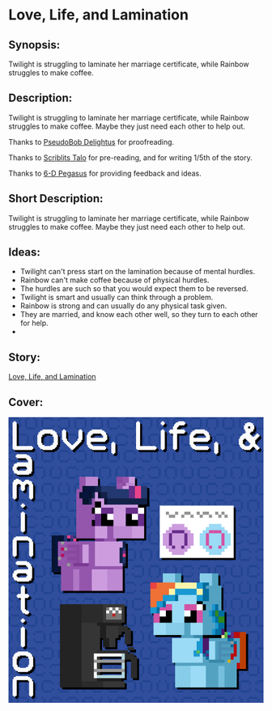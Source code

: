 # Love, Life, and Lamination

## Synopsis:
Twilight is struggling to laminate her marriage certificate, while Rainbow struggles to make coffee.

## Description:
Twilight is struggling to laminate her marriage certificate, while Rainbow struggles to make coffee. Maybe they just need each other to help out.

Thanks to [PseudoBob Delightus](https://www.fimfiction.net/user/12771/PseudoBob+Delightus) for proofreading.

Thanks to [Scriblits Talo](https://www.fimfiction.net/user/495925/Scriblits+Talo/stories) for pre-reading, and for writing 1/5th of the story.

Thanks to [6-D Pegasus](https://www.fimfiction.net/user/293755/6-D+Pegasus) for providing feedback and ideas.

## Short Description:
Twilight is struggling to laminate her marriage certificate, while Rainbow struggles to make coffee. Maybe they just need each other to help out.

## Ideas:
- Twilight can't press start on the lamination because of mental hurdles.
- Rainbow can't make coffee because of physical hurdles.
- The hurdles are such so that you would expect them to be reversed.
- Twilight is smart and usually can think through a problem.
- Rainbow is strong and can usually do any physical task given.
- They are married, and know each other well, so they turn to each other for help.
- 

## Story:
[Love, Life, and Lamination](love-life-and-lamination.md)

## Cover:
![cover](./love-life-and-lamination-cover-upscaled.png)